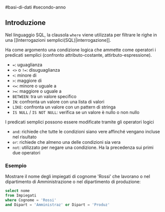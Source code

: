 #basi-di-dati #secondo-anno 

## Introduzione

Nel linguaggio SQL, la clausola `where` viene utilizzata per filtrare le righe in una [[Interrogazioni semplici(SQL)|interrogazione]]. 

Ha come argomento una condizione logica che ammette come operatori i predicati semplici (confronto attributo-costante, attirbuto-espressione).

- `=`: uguaglianza
- `<>` o `!=`: disuguaglianza
- `<`: minore di
- `>`: maggiore di
- `<=`: minore o uguale a
- `>=`: maggiore o uguale a
- `BETWEEN`: tra un valore specifico
- `IN`: confronta un valore con una lista di valori
- `LIKE`: confronta un valore con un pattern di stringa
- `IS NULL` / `IS NOT NULL`: verifica se un valore è nullo o non nullo

I predicati semplici possono essere modificate tramite gli operatori logici

- `and`: richiede che tutte le condizioni siano vere affinché vengano incluse nel risultato
- `or`: richiede che almeno una delle condizioni sia vera
- `not`: utilizzato per negare una condizione. Ha la precedenza sui primi due operatori

### Esempio

Mostrare il nome degli impiegati di cognome 'Rossi' che lavorano o nel dipartimento di Amministrazione o nel dipartimento di produzione: 

```sql
select nome
from Impiegati
where Cognome = 'Rossi'
and Dipart = 'Amministraz' or Dipart = 'Produz'
```